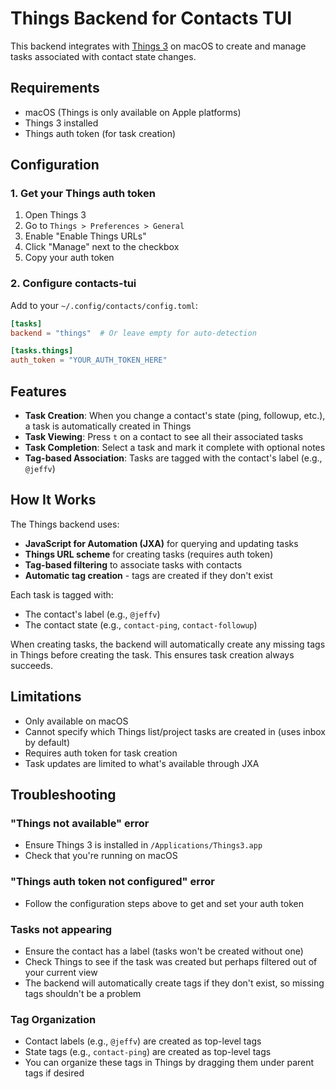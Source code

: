 # Things Backend for Contacts TUI

This backend integrates with [Things 3](https://culturedcode.com/things/) on macOS to create and manage tasks associated with contact state changes.

## Requirements

- macOS (Things is only available on Apple platforms)
- Things 3 installed
- Things auth token (for task creation)

## Configuration

### 1. Get your Things auth token

1. Open Things 3
2. Go to `Things > Preferences > General`
3. Enable "Enable Things URLs" 
4. Click "Manage" next to the checkbox
5. Copy your auth token

### 2. Configure contacts-tui

Add to your `~/.config/contacts/config.toml`:

```toml
[tasks]
backend = "things"  # Or leave empty for auto-detection

[tasks.things]
auth_token = "YOUR_AUTH_TOKEN_HERE"
```

## Features

- **Task Creation**: When you change a contact's state (ping, followup, etc.), a task is automatically created in Things
- **Task Viewing**: Press `t` on a contact to see all their associated tasks
- **Task Completion**: Select a task and mark it complete with optional notes
- **Tag-based Association**: Tasks are tagged with the contact's label (e.g., `@jeffv`)

## How It Works

The Things backend uses:
- **JavaScript for Automation (JXA)** for querying and updating tasks
- **Things URL scheme** for creating tasks (requires auth token)
- **Tag-based filtering** to associate tasks with contacts
- **Automatic tag creation** - tags are created if they don't exist

Each task is tagged with:
- The contact's label (e.g., `@jeffv`)
- The contact state (e.g., `contact-ping`, `contact-followup`)

When creating tasks, the backend will automatically create any missing tags in Things before creating the task. This ensures task creation always succeeds.

## Limitations

- Only available on macOS
- Cannot specify which Things list/project tasks are created in (uses inbox by default)
- Requires auth token for task creation
- Task updates are limited to what's available through JXA

## Troubleshooting

### "Things not available" error
- Ensure Things 3 is installed in `/Applications/Things3.app`
- Check that you're running on macOS

### "Things auth token not configured" error
- Follow the configuration steps above to get and set your auth token

### Tasks not appearing
- Ensure the contact has a label (tasks won't be created without one)
- Check Things to see if the task was created but perhaps filtered out of your current view
- The backend will automatically create tags if they don't exist, so missing tags shouldn't be a problem

### Tag Organization
- Contact labels (e.g., `@jeffv`) are created as top-level tags
- State tags (e.g., `contact-ping`) are created as top-level tags
- You can organize these tags in Things by dragging them under parent tags if desired

